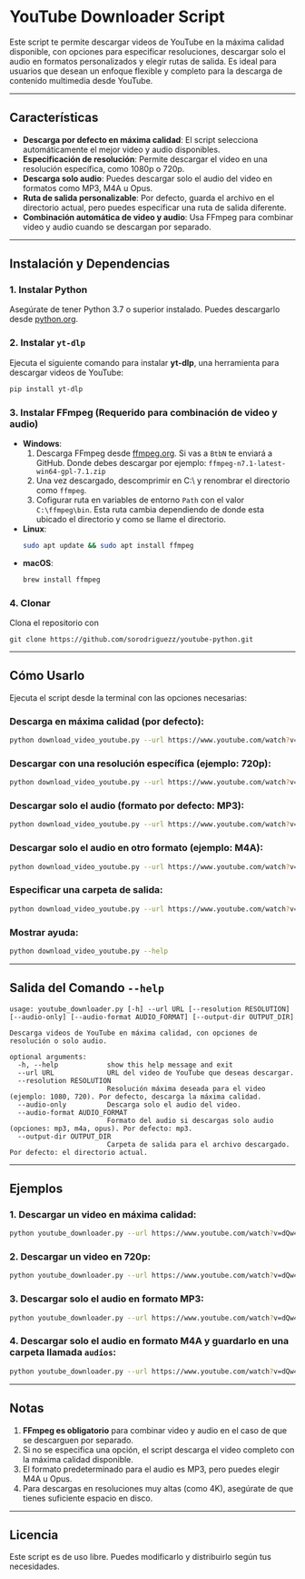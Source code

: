 # YouTube Downloader Script

Este script te permite descargar videos de YouTube en la máxima calidad disponible, con opciones para especificar resoluciones, descargar solo el audio en formatos personalizados y elegir rutas de salida. Es ideal para usuarios que desean un enfoque flexible y completo para la descarga de contenido multimedia desde YouTube.

---

## Características

- **Descarga por defecto en máxima calidad**: El script selecciona automáticamente el mejor video y audio disponibles.
- **Especificación de resolución**: Permite descargar el video en una resolución específica, como 1080p o 720p.
- **Descarga solo audio**: Puedes descargar solo el audio del video en formatos como MP3, M4A u Opus.
- **Ruta de salida personalizable**: Por defecto, guarda el archivo en el directorio actual, pero puedes especificar una ruta de salida diferente.
- **Combinación automática de video y audio**: Usa FFmpeg para combinar video y audio cuando se descargan por separado.

---

## Instalación y Dependencias

### 1. Instalar Python
Asegúrate de tener Python 3.7 o superior instalado. Puedes descargarlo desde [python.org](https://www.python.org/downloads/).

### 2. Instalar `yt-dlp`
Ejecuta el siguiente comando para instalar **yt-dlp**, una herramienta para descargar videos de YouTube:
```bash
pip install yt-dlp
```

### 3. Instalar FFmpeg (Requerido para combinación de video y audio)
- **Windows**:
  1. Descarga FFmpeg desde [ffmpeg.org](https://ffmpeg.org/download.html). Si vas a ```BtbN``` te enviará a GitHub. Donde debes descargar por ejemplo: ```ffmpeg-n7.1-latest-win64-gpl-7.1.zip```
  2. Una vez descargado, descomprimir en C:\ y renombrar el directorio como ```ffmpeg```.
  3. Cofigurar ruta en variables de entorno ```Path``` con el valor ```C:\ffmpeg\bin```. Esta ruta cambia dependiendo de donde esta ubicado el directorio y como se llame el directorio.
- **Linux**:
  ```bash
  sudo apt update && sudo apt install ffmpeg
  ```
- **macOS**:
  ```bash
  brew install ffmpeg
  ```

### 4. Clonar
Clona el repositorio con
```
git clone https://github.com/sorodriguezz/youtube-python.git
```

---

## Cómo Usarlo

Ejecuta el script desde la terminal con las opciones necesarias:

### Descarga en máxima calidad (por defecto):
```bash
python download_video_youtube.py --url https://www.youtube.com/watch?v=VIDEO_ID
```

### Descargar con una resolución específica (ejemplo: 720p):
```bash
python download_video_youtube.py --url https://www.youtube.com/watch?v=VIDEO_ID --resolution 720
```

### Descargar solo el audio (formato por defecto: MP3):
```bash
python download_video_youtube.py --url https://www.youtube.com/watch?v=VIDEO_ID --audio-only
```

### Descargar solo el audio en otro formato (ejemplo: M4A):
```bash
python download_video_youtube.py --url https://www.youtube.com/watch?v=VIDEO_ID --audio-only --audio-format m4a
```

### Especificar una carpeta de salida:
```bash
python download_video_youtube.py --url https://www.youtube.com/watch?v=VIDEO_ID --output-dir ./mi_directorio
```

### Mostrar ayuda:
```bash
python download_video_youtube.py --help
```

---

## Salida del Comando `--help`

```text
usage: youtube_downloader.py [-h] --url URL [--resolution RESOLUTION] [--audio-only] [--audio-format AUDIO_FORMAT] [--output-dir OUTPUT_DIR]

Descarga videos de YouTube en máxima calidad, con opciones de resolución o solo audio.

optional arguments:
  -h, --help            show this help message and exit
  --url URL             URL del video de YouTube que deseas descargar.
  --resolution RESOLUTION
                        Resolución máxima deseada para el video (ejemplo: 1080, 720). Por defecto, descarga la máxima calidad.
  --audio-only          Descarga solo el audio del video.
  --audio-format AUDIO_FORMAT
                        Formato del audio si descargas solo audio (opciones: mp3, m4a, opus). Por defecto: mp3.
  --output-dir OUTPUT_DIR
                        Carpeta de salida para el archivo descargado. Por defecto: el directorio actual.
```

---

## Ejemplos

### 1. Descargar un video en máxima calidad:
```bash
python youtube_downloader.py --url https://www.youtube.com/watch?v=dQw4w9WgXcQ
```

### 2. Descargar un video en 720p:
```bash
python youtube_downloader.py --url https://www.youtube.com/watch?v=dQw4w9WgXcQ --resolution 720
```

### 3. Descargar solo el audio en formato MP3:
```bash
python youtube_downloader.py --url https://www.youtube.com/watch?v=dQw4w9WgXcQ --audio-only
```

### 4. Descargar solo el audio en formato M4A y guardarlo en una carpeta llamada `audios`:
```bash
python youtube_downloader.py --url https://www.youtube.com/watch?v=dQw4w9WgXcQ --audio-only --audio-format m4a --output-dir ./audios
```

---

## Notas

1. **FFmpeg es obligatorio** para combinar video y audio en el caso de que se descarguen por separado.
2. Si no se especifica una opción, el script descarga el video completo con la máxima calidad disponible.
3. El formato predeterminado para el audio es MP3, pero puedes elegir M4A u Opus.
4. Para descargas en resoluciones muy altas (como 4K), asegúrate de que tienes suficiente espacio en disco.

---

## Licencia
Este script es de uso libre. Puedes modificarlo y distribuirlo según tus necesidades.

